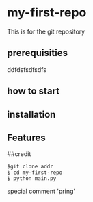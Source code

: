 # my-first-repo

This is for the git repository

## prerequisities
ddfdsfsdfsdfs

## how to start

## installation

## Features
##credit

```
$git clone addr
$ cd my-first-repo
$ python main.py
``````
 special comment   'pring'


